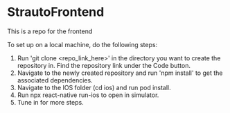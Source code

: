 # StrautoFrontend
This is a repo for the frontend

To set up on a local machine, do the following steps:
1) Run 'git clone <repo_link_here>' in the directory you want to create the repository in. Find the repository link under the Code button.
2) Navigate to the newly created repository and run 'npm install' to get the associated dependencies.
3) Navigate to the IOS folder (cd ios) and run pod install.
4) Run npx react-native run-ios to open in simulator.
5) Tune in for more steps.
